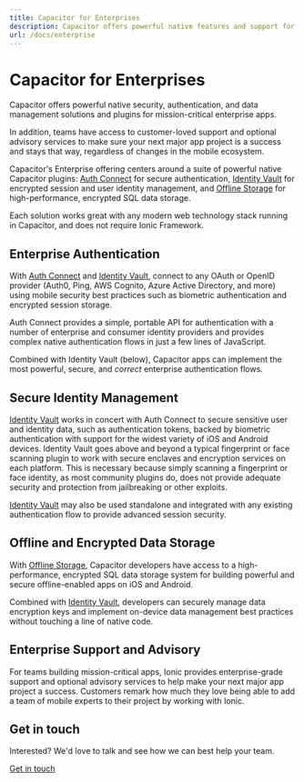 ```yaml
---
title: Capacitor for Enterprises
description: Capacitor offers powerful native features and support for enterprises
url: /docs/enterprise
---
```


# Capacitor for Enterprises

Capacitor offers powerful native security, authentication, and data management solutions and plugins for mission-critical enterprise apps.

In addition, teams have access to customer-loved support and optional advisory services to make sure your next major app project is a success and stays that way, regardless of changes in the mobile ecosystem.

Capacitor's Enterprise offering centers around a suite of powerful native Capacitor plugins: [Auth Connect](https://ionicframework.com/enterprise/auth-connect) for secure authentication, [Identity Vault](https://ionicframework.com/enterprise/identity-vault) for encrypted session and user identity management, and [Offline Storage](https://ionicframework.com/enterprise/offline-storage) for high-performance, encrypted SQL data storage.

Each solution works great with any modern web technology stack running in Capacitor, and does not require Ionic Framework.

## Enterprise Authentication

With [Auth Connect](https://ionicframework.com/enterprise/auth-connect) and [Identity Vault](https://ionicframework.com/enterprise/identity-vault), connect to any OAuth or OpenID provider (Auth0, Ping, AWS Cognito, Azure Active Directory, and more) using mobile security best practices such as biometric authentication and encrypted session storage.

Auth Connect provides a simple, portable API for authentication with a number of enterprise and consumer identity providers and provides complex native authentication flows in just a few lines of JavaScript.

Combined with Identity Vault (below), Capacitor apps can implement the most powerful, secure, and _correct_ enterprise authentication flows.

## Secure Identity Management

[Identity Vault](https://ionicframework.com/enterprise/identity-vault) works in concert with Auth Connect to secure sensitive user and identity data, such as authentication tokens, backed by biometric authentication with support for the widest variety of iOS and Android devices. Identity Vault goes above and beyond a typical fingerprint or face scanning plugin to work with secure enclaves and encryption services on each platform. This is necessary because simply scanning a fingerprint or face identity, as most community plugins do, does not provide adequate security and protection from jailbreaking or other exploits.

[Identity Vault](https://ionicframework.com/enterprise/identity-vault) may also be used standalone and integrated with any existing authentication flow to provide advanced session security.

## Offline and Encrypted Data Storage

With [Offline Storage](https://ionicframework.com/enterprise/offline-storage), Capacitor developers have access to a high-performance, encrypted SQL data storage system for building powerful and secure offline-enabled apps on iOS and Android.

Combined with [Identity Vault](https://ionicframework.com/enterprise/identity-vault), developers can securely manage data encryption keys and implement on-device data management best practices without touching a line of native code.

## Enterprise Support and Advisory

For teams building mission-critical apps, Ionic provides enterprise-grade support and optional advisory services to help make your next major app project a success. Customers remark how much they love being able to add a team of mobile experts to their project by working with Ionic.

## Get in touch

Interested? We'd love to talk and see how we can best help your team.

<a href="https://ionicframework.com/native" class="ui-button">Get in touch</a>
